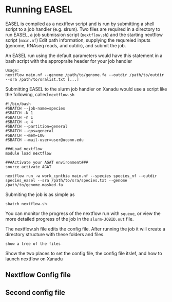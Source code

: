 # Running EASEL

EASEL is compiled as a nextflow script and is run by submitting a shell script to a job handler (e.g. slrum). Two files are required in a directory to run EASEL, a job submission script (`nextflow.sh`) and the starting nextflow script (`main.nf`) Edit path information, supplying the requreied inputs (genome, RNAseq reads, and outdir), and submit the job. 


An EASEL run using the default parameters would have this statement in a bash script with the appropraite header for your job handler

```
Usage:
nextflow main.nf --genome /path/to/genome.fa --outdir /path/to/outdir --sra /path/to/sralist.txt [...] 

```

Submitting EASEL to the slurm job handler on Xanadu would use a script like the following, called `nextflow.sh`

```
#!/bin/bash
#SBATCH --job-name=species
#SBATCH -N 1
#SBATCH -n 1
#SBATCH -c 4
#SBATCH --partition=general
#SBATCH --qos=general
#SBATCH --mem=10G
#SBATCH --mail-user=user@uconn.edu

###Load nextflow
module load nextflow

###Activate your AGAT environment###
source activate AGAT

nextflow run -w work_cynthia main.nf --species species_nf --outdir species_easel --sra /path/to/sra/species.txt --genome /path/to/genome.masked.fa

```

Submiting the job is as simple as 

```
sbatch nextflow.sh
```

You can monitor the progress of the nextflow run with `squeue`, or view the more detailed progress of the job in the `slurm-JOBID.out` file.

The nextflow.sh file edits the config file. After running the job it will create a directory structure with these folders and files.

```
show a tree of the files
```



Show the two places to set the config file, the config file itslef, and how to launch nextflow on Xanadu

## Nextflow Config file

## Second config file

